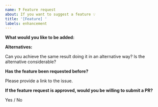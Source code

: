 ```yaml
---
name: ❓ Feature request
about: If you want to suggest a feature 💡
title: '[Feature] '
labels: enhancement
---
```


**What would you like to be added:**

**Alternatives:**

Can you achieve the same result doing it in an alternative way? Is the alternative considerable?

**Has the feature been requested before?**

Please provide a link to the issue.

**If the feature request is approved, would you be willing to submit a PR?**

Yes / No
